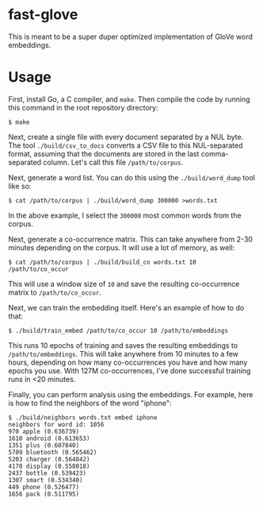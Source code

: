 # fast-glove

This is meant to be a super duper optimized implementation of GloVe word embeddings.

# Usage

First, install Go, a C compiler, and `make`. Then compile the code by running this command in the root repository directory:

```
$ make
```

Next, create a single file with every document separated by a NUL byte. The tool `./build/csv_to_docs` converts a CSV file to this NUL-separated format, assuming that the documents are stored in the last comma-separated column. Let's call this file `/path/to/corpus`.

Next, generate a word list. You can do this using the `./build/word_dump` tool like so:

```
$ cat /path/to/corpus | ./build/word_dump 300000 >words.txt
```

In the above example, I select the `300000` most common words from the corpus.

Next, generate a co-occurrence matrix. This can take anywhere from 2-30 minutes depending on the corpus. It will use a lot of memory, as well:

```
$ cat /path/to/corpus | ./build/build_co words.txt 10 /path/to/co_occur
```

This will use a window size of `10` and save the resulting co-occurrence matrix to `/path/to/co_occur`.

Next, we can train the embedding itself. Here's an example of how to do that:

```
$ ./build/train_embed /path/to/co_occur 10 /path/to/embeddings
```

This runs 10 epochs of training and saves the resulting embeddings to `/path/to/embeddings`. This will take anywhere from 10 minutes to a few hours, depending on how many co-occurrences you have and how many epochs you use. With 127M co-occurrences, I've done successful training runs in <20 minutes.

Finally, you can perform analysis using the embeddings. For example, here is how to find the neighbors of the word "iphone":

```
$ ./build/neighbors words.txt embed iphone
neighbors for word id: 1056                   
970 apple (0.636739)                                        
1610 android (0.613653)             
1351 plus (0.607840)                 
5709 bluetooth (0.565462)                       
5203 charger (0.564842)  
4170 display (0.558018)  
2437 bottle (0.539423)          
1307 smart (0.534340)      
449 phone (0.526477)                 
1656 pack (0.511795)  
```
